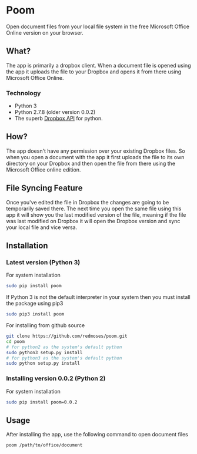 Poom
=====

Open document files from your local file system in the free Microsoft Office Online version on your browser.

## What?
The app is primarily a dropbox client. When a document file is opened using the app it uploads the file to your Dropbox
and opens it from there using Microsoft Office Online.

### Technology
-   Python 3 
-	Python 2.7.8 (older version 0.0.2)
-	The superb [Dropbox API](https://www.dropbox.com/developers/core/docs/python) for python.

## How?
The app doesn't have any permission over your existing Dropbox files. So when you open a document with the app it first 
uploads the file to its own directory on your Dropbox and then open the file from there using the Microsoft Office 
online edition.

## File Syncing Feature
Once you've edited the file in Dropbox the changes are going to be temporarily saved there. The next time you open the 
same file using this app it will show you the last modified version of the file, meaning if the file was last modified 
on Dropbox it will open the Dropbox version and sync your local file and vice versa.


## Installation
### Latest version (Python 3)

For system installation

```bash
sudo pip install poom
```

If Python 3 is not the default interpreter in your system then you must install the package using pip3

```bash
sudo pip3 install poom
```

For installing from github source

```bash
git clone https://github.com/redmoses/poom.git
cd poom
# for python2 as the system's default python
sudo python3 setup.py install
# for python3 as the system's default python
sudo python setup.py install
```

### Installing version 0.0.2 (Python 2)

For system installation

```bash
sudo pip install poom=0.0.2
```

## Usage

After installing the app, use the following command to open document files

```bash
poom /path/to/office/document
```
